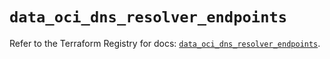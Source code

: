 # `data_oci_dns_resolver_endpoints`

Refer to the Terraform Registry for docs: [`data_oci_dns_resolver_endpoints`](https://registry.terraform.io/providers/oracle/oci/6.18.0/docs/data-sources/dns_resolver_endpoints).
